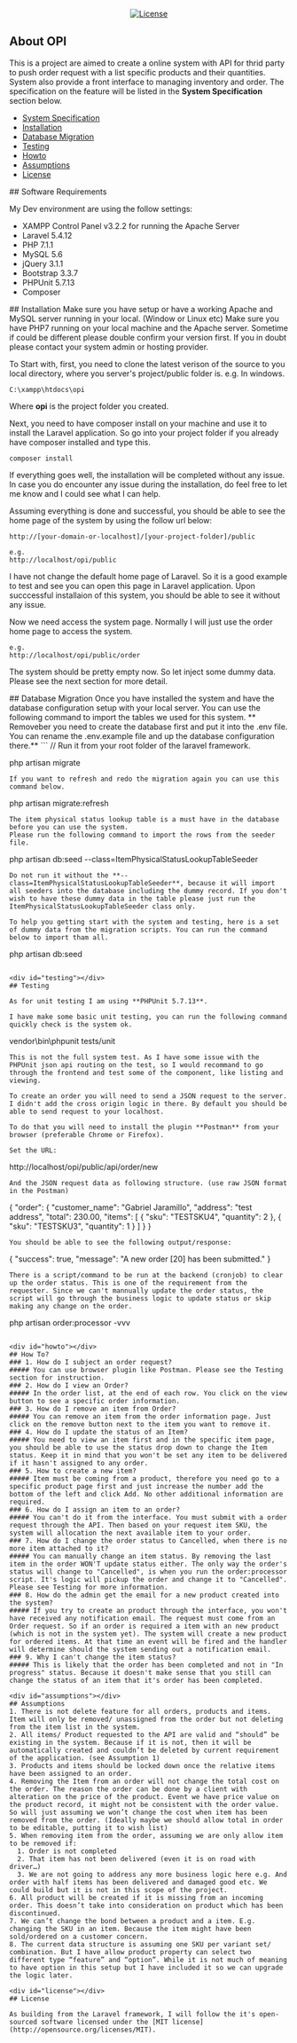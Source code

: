 <p align="center">
<a href="https://packagist.org/packages/laravel/framework"><img src="https://poser.pugx.org/laravel/framework/license.svg" alt="License"></a>
</p>

## About OPI

This is a project are aimed to create a online system with API for thrid party to push order request with a list specific products and their quantities. System also provide a front interface to managing inventory and order. The specification on the feature will be listed in the **System Specification** section below.

- [System Specification](#system_specification)
- [Installation](#installation)
- [Database Migration](#database_migration)
- [Testing](#testing)
- [Howto](#howto)
- [Assumptions](#assumptions)
- [License](#license)

<div id="software_requirements"></div>
## Software Requirements

My Dev environment are using the follow settings:

- XAMPP Control Panel v3.2.2 for running the Apache Server
- Laravel 5.4.12
- PHP 7.1.1
- MySQL 5.6
- jQuery 3.1.1
- Bootstrap 3.3.7
- PHPUnit 5.7.13
- Composer

<div id="installation"></div>
## Installation
Make sure you have setup or have a working Apache and MySQL server running in your local. (Window or Linux etc)
Make sure you have PHP7 running on your local machine and the Apache server. Sometime if could be different please double confirm your version first. If you in doubt please contact your system admin or hosting provider.

To Start with, first, you need to clone the latest verison of the source to you local directory, where you server's project/public folder is.
e.g. In windows.
```
C:\xampp\htdocs\opi
```
Where **opi** is the project folder you created.

Next, you need to have composer install on your machine and use it to install the Laravel application. So go into your project folder if you already have composer installed and type this.
```
composer install
```
If everything goes well, the installation will be completed without any issue. In case you do encounter any issue during the installation, do feel free to let me know and I could see what I can help.

Assuming everything is done and successful, you should be able to see the home page of the system by using the follow url below:
```
http://[your-domain-or-localhost]/[your-project-folder]/public

e.g. 
http://localhost/opi/public
```
I have not change the default home page of Laravel. So it is a good example to test and see you can open this page in Laravel application. Upon succcessful installaion of this system, you should be able to see it without any issue.

Now we need access the system page. Normally I will just use the order home page to access the system.
```
e.g.
http://localhost/opi/public/order
```
The system should be pretty empty now. So let inject some dummy data. Please see the next section for more detail.

<div id="database_migration"></div>
## Database Migration
Once you have installed the system and have the database configuration setup with your local server. You can use the following command to import the tables we used for this system.
** Removeber you need to create the database first and put it into the .env file. You can rename the .env.example file and up the database configuration there.**
```
// Run it from your root folder of the laravel framework.

php artisan migrate
```
If you want to refresh and redo the migration again you can use this command below.
```
php artisan migrate:refresh
```
The item physical status lookup table is a must have in the database before you can use the system.
Please run the following command to import the rows from the seeder file.
```
php artisan db:seed --class=ItemPhysicalStatusLookupTableSeeder

```
Do not run it without the **--class=ItemPhysicalStatusLookupTableSeeder**, because it will import all seeders into the database including the dummy record. If you don't wish to have these dummy data in the table please just run the ItemPhysicalStatusLookupTableSeeder class only.

To help you getting start with the system and testing, here is a set of dummy data from the migration scripts. You can run the command below to import tham all.
```
php artisan db:seed
```

<div id="testing"></div>
## Testing

As for unit testing I am using **PHPUnit 5.7.13**.

I have make some basic unit testing, you can run the following command quickly check is the system ok.
```
vendor\bin\phpunit tests/unit
```
This is not the full system test. As I have some issue with the PHPUnit json api routing on the test, so I would recommand to go through the frontend and test some of the component, like listing and viewing.

To create an order you will need to send a JSON request to the server. I didn't add the cross origin logic in there. By default you should be able to send request to your localhost.

To do that you will need to install the plugin **Postman** from your browser (preferable Chrome or Firefox).

Set the URL:
```
http://localhost/opi/public/api/order/new
```
And the JSON request data as following structure. (use raw JSON format in the Postman)
```
{
  "order": {
    "customer_name": "Gabriel Jaramillo",
    "address": "test address",
    "total": 230.00,
    "items": [
      {
        "sku": "TESTSKU4",
        "quantity": 2
      },
      {
        "sku": "TESTSKU3",
        "quantity": 1
      }
    ]
  }
}
```
You should be able to see the following output/response:

```
{
    "success": true,
    "message": "A new order [20] has been submitted."
}
```
There is a script/command to be run at the backend (cronjob) to clear up the order status. This is one of the requirement from the requester. Since we can't mannually update the order status, the script will go through the business logic to update status or skip making any change on the order.

```
php artisan order:processor -vvv
```

<div id="howto"></div>
## How To?
### 1. How do I subject an order request?
##### You can use browser plugin like Postman. Please see the Testing section for instruction.
### 2. How do I view an Order?
##### In the order list, at the end of each row. You click on the view button to see a specific order information.
### 3. How do I remove an item from Order?
##### You can remove an item from the order information page. Just click on the remove button next to the item you want to remove it.
### 4. How do I update the status of an Item?
##### You need to view an item first and in the specific item page, you should be able to use the status drop down to change the Item status. Keep it in mind that you won't be set any item to be delivered if it hasn't assigned to any order.
### 5. How to create a new item?
##### Item must be coming from a product, therefore you need go to a specific product page first and just increase the number add the bottom of the left and click Add. No other additional information are required.
### 6. How do I assign an item to an order?
##### You can't do it from the interface. You must submit with a order request through the API. Then based on your request item SKU, the system will allocation the next available item to your order.
### 7. How do I change the order status to Cancelled, when there is no more item attached to it?
##### You can manually change an item status. By removing the last item in the order WON'T update status either. The only way the order's status will change to "Cancelled", is when you run the order:processor script. It's logic will pickup the order and change it to "Cancelled". Please see Testing for more information.
### 8. How do the admin get the email for a new product created into the system?
##### If you try to create an product through the interface, you won't have received any notification email. The request must come from an Order request. So if an order is required a item with an new product (which is not in the system yet). The system will create a new product for ordered items. At that time an event will be fired and the handler will determine should the system sending out a notification email.
### 9. Why I can't change the item status?
##### This is likely that the order has been completed and not in "In progress" status. Because it doesn't make sense that you still can change the status of an item that it's order has been completed.

<div id="assumptions"></div>
## Assumptions
1. There is not delete feature for all orders, products and items. Item will only be removed/ unassigned from the order but not deleting from the item list in the system.
2. All items/ Product requested to the API are valid and “should” be existing in the system. Because if it is not, then it will be automatically created and couldn’t be deleted by current requirement of the application. (see Assumption 1)
3. Products and items should be locked down once the relative items have been assigned to an order.
4. Removing the Item from an order will not change the total cost on the order. The reason the order can be done by a client with alteration on the price of the product. Event we have price value on the product record, it might not be consistent with the order value. So will just assuming we won’t change the cost when item has been removed from the order. (Ideally maybe we should allow total in order to be editable, putting it to wish list)
5. When removing item from the order, assuming we are only allow item to be removed if:
  1. Order is not completed
  2. That item has not been delivered (even it is on road with driver…)
  3. We are not going to address any more business logic here e.g. And order with half items has been delivered and damaged good etc. We could build but it is not in this scope of the project.
6. All product will be created if it is missing from an incoming order. This doesn’t take into consideration on product which has been discontinued.
7. We can’t change the bond between a product and a item. E.g. changing the SKU in an item. Because the item might have been sold/ordered on a customer concern.
8. The current data structure is assuming one SKU per variant set/ combination. But I have allow product property can select two different type “feature” and “option”. While it is not much of meaning to have option in this setup but I have included it so we can upgrade the logic later.

<div id="license"></div>
## License

As building from the Laravel framework, I will follow the it's open-sourced software licensed under the [MIT license](http://opensource.org/licenses/MIT).
